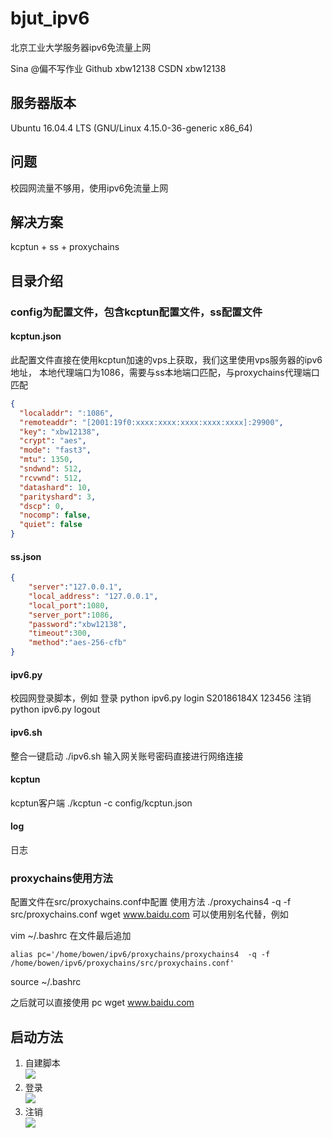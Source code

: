 # bjut_ipv6
北京工业大学服务器ipv6免流量上网

Sina @偏不写作业
Github xbw12138
CSDN xbw12138
## 服务器版本
Ubuntu 16.04.4 LTS (GNU/Linux 4.15.0-36-generic x86_64)

## 问题
校园网流量不够用，使用ipv6免流量上网

## 解决方案
kcptun + ss + proxychains

## 目录介绍
### config为配置文件，包含kcptun配置文件，ss配置文件 
#### kcptun.json
此配置文件直接在使用kcptun加速的vps上获取，我们这里使用vps服务器的ipv6地址，
本地代理端口为1086，需要与ss本地端口匹配，与proxychains代理端口匹配
```json
{
  "localaddr": ":1086",
  "remoteaddr": "[2001:19f0:xxxx:xxxx:xxxx:xxxx:xxxx]:29900",
  "key": "xbw12138",
  "crypt": "aes",
  "mode": "fast3",
  "mtu": 1350,
  "sndwnd": 512,
  "rcvwnd": 512,
  "datashard": 10,
  "parityshard": 3,
  "dscp": 0,
  "nocomp": false,
  "quiet": false
}
```
#### ss.json

```json
{
    "server":"127.0.0.1",
    "local_address": "127.0.0.1",
    "local_port":1080,
    "server_port":1086,
    "password":"xbw12138",
    "timeout":300,
    "method":"aes-256-cfb"
}
```
#### ipv6.py
校园网登录脚本，例如
登录 python ipv6.py login S20186184X 123456
注销 python ipv6.py logout

#### ipv6.sh
整合一键启动
./ipv6.sh
输入网关账号密码直接进行网络连接

#### kcptun
kcptun客户端
./kcptun -c config/kcptun.json

#### log
日志

### proxychains使用方法

配置文件在src/proxychains.conf中配置
使用方法
./proxychains4 -q -f src/proxychains.conf wget www.baidu.com
可以使用别名代替，例如

vim ~/.bashrc
在文件最后追加
```shell
alias pc='/home/bowen/ipv6/proxychains/proxychains4  -q -f /home/bowen/ipv6/proxychains/src/proxychains.conf'
```
source ~/.bashrc

之后就可以直接使用 pc wget www.baidu.com

## 启动方法
1. 自建脚本<BR>
![](https://github.com/xbw12138/bjut_ipv6/blob/master/image.png)
2. 登录<BR>
![](https://github.com/xbw12138/bjut_ipv6/blob/master/image2.png)
3. 注销<BR>
![](https://github.com/xbw12138/bjut_ipv6/blob/master/image3.png)

